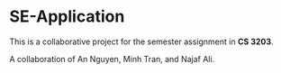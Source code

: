 # SE-Application

This is a collaborative project for the semester assignment in **CS 3203**.

A collaboration of An Nguyen, Minh Tran, and Najaf Ali.
